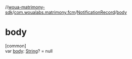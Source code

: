 //[woua-matrimony-sdk](../../../index.md)/[com.woualabs.matrimony.fcm](../index.md)/[NotificationRecord](index.md)/[body](body.md)

# body

[common]\
var [body](body.md): [String](https://kotlinlang.org/api/latest/jvm/stdlib/kotlin/-string/index.html)? = null
